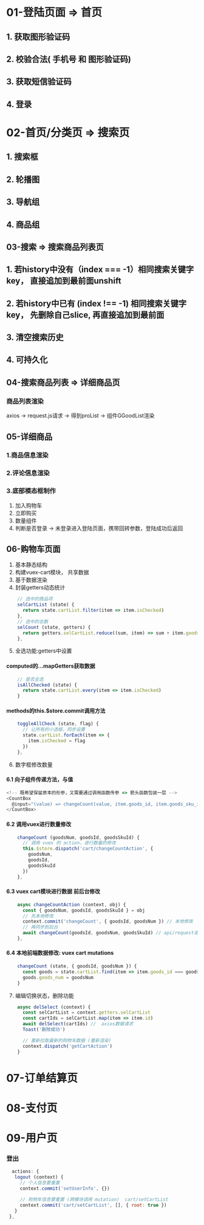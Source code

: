 # 01-登陆页面 => 首页

## 1. 获取图形验证码
## 2. 校验合法( 手机号 和 图形验证码)
## 3. 获取短信验证码
## 4. 登录




# 02-首页/分类页 => 搜索页

## 1. 搜索框
## 2. 轮播图
## 3. 导航组
## 4. 商品组




## 03-搜索 => 搜索商品列表页

## 1. 若history中没有（index === -1）相同搜索关键字key， 直接追加到最前面unshift
## 2. 若history中已有 (index !== -1) 相同搜索关键字key， 先删除自己slice, 再直接追加到最前面
## 3. 清空搜索历史
## 4. 可持久化




## 04-搜索商品列表 => 详细商品页
### 商品列表渲染
axios -> request.js请求 -> 得到proList -> 组件GGoodList渲染

## 05-详细商品
### 1.商品信息渲染
### 2.评论信息渲染
### 3.底部模态框制作
1. 加入购物车
2. 立即购买
3. 数量组件<CountBox v-model="addCount"></CountBox>
4. 判断是否登录 -> 未登录进入登陆页面，携带回转参数，登陆成功后返回


## 06-购物车页面
1. 基本静态结构
2. 构建vuex-cart模块， 共享数据
3. 基于数据渲染
4. 封装getters动态统计
```js
    // 选中的商品项
    selCartList (state) {
      return state.cartList.filter(item => item.isChecked)
    },
    // 选中的总数
    selCount (state, getters) {
      return getters.selCartList.reduce((sum, item) => sum + item.goods_num, 0)
    },
```
5. 全选功能:getters中设置
#### computed的...mapGetters获取数据
```js
    // 是否全选
    isAllChecked (state) {
      return state.cartList.every(item => item.isChecked)
    }
```

#### methods的this.$store.commit调用方法
```js
    toggleAllCheck (state, flag) {
      // 让所有的小选框，同步设置
      state.cartList.forEach(item => {
        item.isChecked = flag
      })
    },
```
6. 数字框修改数量
#### 6.1 向子组件传递方法，与值
```js
<!-- 既希望保留原本的形参，又需要通过调用函数传参 => 箭头函数包装一层 -->
<CountBox 
  @input="(value) => changeCount(value, item.goods_id, item.goods_sku_id)" :value="item.goods_num">
</CountBox>
```

#### 6.2 调用vuex进行数量修改
```js
    changeCount (goodsNum, goodsId, goodsSkuId) {
      // 调用 vuex 的 action，进行数量的修改
      this.$store.dispatch('cart/changeCountAction', {
        goodsNum,
        goodsId,
        goodsSkuId
      })
    },
```
#### 6.3 vuex cart模块进行数据 前后台修改
```js
    async changeCountAction (context, obj) {
      const { goodsNum, goodsId, goodsSkuId } = obj
      // 先本地修改
      context.commit('changeCount', { goodsId, goodsNum }) // 本地修改
      // 再同步到后台
      await changeCount(goodsId, goodsNum, goodsSkuId) // api/request请求
    },
```

#### 6.4 本地前端数据修改: vuex cart mutations
```js
    changeCount (state, { goodsId, goodsNum }) {
      const goods = state.cartList.find(item => item.goods_id === goodsId)
      goods.goods_num = goodsNum
    }
```

7. 编辑切换状态，删除功能
```js
    async delSelect (context) {
      const selCartList = context.getters.selCartList
      const cartIds = selCartList.map(item => item.id)
      await delSelect(cartIds) //  axios数据请求
      Toast('删除成功')

      // 重新拉取最新的购物车数据 (重新渲染)
      context.dispatch('getCartAction')
    }
```

 # 07-订单结算页
 # 08-支付页
 # 09-用户页
 ### 登出
 ```js
   actions: {
    logout (context) {
      // 个人信息要重置
      context.commit('setUserInfo', {})

      // 购物车信息要重置 (跨模块调用 mutation)  cart/setCartList
      context.commit('cart/setCartList', [], { root: true })
    }
  },
 ```




